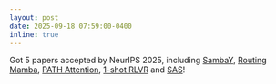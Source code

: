 ```yaml
---
layout: post
date: 2025-09-18 07:59:00-0400
inline: true
---
```


Got 5 papers accepted by NeurIPS 2025, including [SambaY](https://arxiv.org/abs/2507.06607), [Routing Mamba](https://arxiv.org/abs/2506.18145), [PATH Attention](https://arxiv.org/abs/2505.16381), [1-shot RLVR](https://arxiv.org/abs/2504.20571) and [SAS](https://arxiv.org/abs/2507.07694)!
